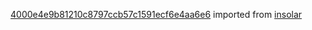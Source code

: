 [4000e4e9b81210c8797ccb57c1591ecf6e4aa6e6](https://github.com/insolar/insolar/commit/4000e4e9b81210c8797ccb57c1591ecf6e4aa6e6) imported from [insolar](https://github.com/insolar/insolar)
